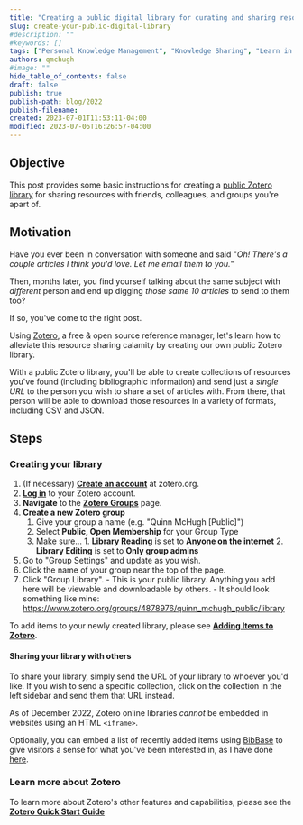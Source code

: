 ```yaml
---
title: "Creating a public digital library for curating and sharing resources with others in your life"
slug: create-your-public-digital-library
#description: ""
#keywords: []
tags: ["Personal Knowledge Management", "Knowledge Sharing", "Learn in Public"]
authors: qmchugh
#image: ""
hide_table_of_contents: false
draft: false
publish: true
publish-path: blog/2022
publish-filename:
created: 2023-07-01T11:53:11-04:00
modified: 2023-07-06T16:26:57-04:00
---
```


## Objective

This post provides some basic instructions for creating a [public Zotero library](./library) for sharing resources with friends, colleagues, and groups you're apart of.

## Motivation

Have you ever been in conversation with someone and said "_Oh! There's a couple articles I think you'd love. Let me email them to you._"

Then, months later, you find yourself talking about the same subject with _different_ person and end up digging _those same 10 articles_ to send to them too?

If so, you've come to the right post.

Using [Zotero](https://www.zotero.org/), a free & open source reference manager, let's learn how to alleviate this resource sharing calamity by creating our own public Zotero library.

With a public Zotero library, you'll be able to create collections of resources you've found (including bibliographic information) and send just a _single URL_ to the person you wish to share a set of articles with. From there, that person will be able to download those resources in a variety of formats, including CSV and JSON.

## Steps

### Creating your library

1. (If necessary) **[Create an account](https://www.zotero.org/user/register/)** at zotero.org.
2. **[Log in](https://www.zotero.org/user/login/)** to your Zotero account.
3. **Navigate** to the **[Zotero Groups](https://www.zotero.org/groups/)** page.
4. **Create a new Zotero group**
   1. Give your group a name (e.g. "Quinn McHugh [Public]")
   2. Select **Public, Open Membership** for your Group Type
   3. Make sure... 1. **Library Reading** is set to **Anyone on the internet** 2. **Library Editing** is set to **Only group admins**
5. Go to "Group Settings" and update as you wish.
6. Click the name of your group near the top of the page.
7. Click "Group Library". - This is your public library. Anything you add here will be viewable and downloadable by others. - It should look something like mine: https://www.zotero.org/groups/4878976/quinn_mchugh_public/library

To add items to your newly created library, please see **[Adding Items to Zotero](https://www.zotero.org/support/adding_items_to_zotero)**.

#### Sharing your library with others

To share your library, simply send the URL of your library to whoever you'd like. If you wish to send a specific collection, click on the collection in the left sidebar and send them that URL instead.

As of December 2022, Zotero online libraries _cannot_ be embedded in websites using an HTML `<iframe>`.

Optionally, you can embed a list of recently added items using [BibBase](https://bibbase.org/) to give visitors a sense for what you've been interested in, as I have done [here](/library).

### Learn more about Zotero

To learn more about Zotero's other features and capabilities, please see the **[Zotero Quick Start Guide](https://www.zotero.org/support/quick_start_guide)**
